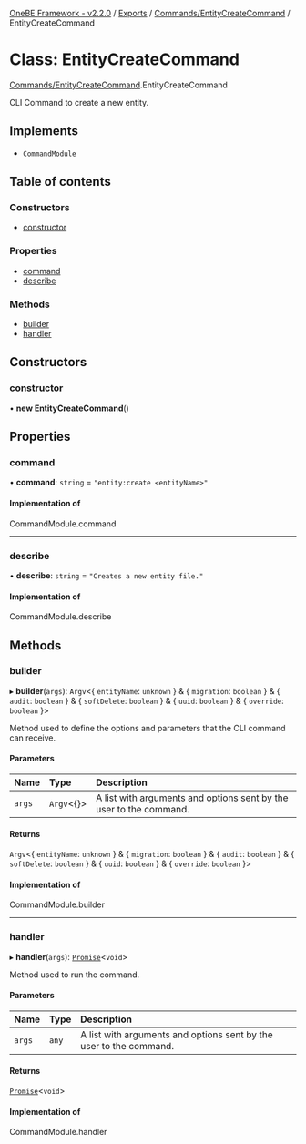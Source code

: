 [OneBE Framework - v2.2.0](../README.md) / [Exports](../modules.md) / [Commands/EntityCreateCommand](../modules/Commands_EntityCreateCommand.md) / EntityCreateCommand

# Class: EntityCreateCommand

[Commands/EntityCreateCommand](../modules/Commands_EntityCreateCommand.md).EntityCreateCommand

CLI Command to create a new entity.

## Implements

- `CommandModule`

## Table of contents

### Constructors

- [constructor](Commands_EntityCreateCommand.EntityCreateCommand.md#constructor)

### Properties

- [command](Commands_EntityCreateCommand.EntityCreateCommand.md#command)
- [describe](Commands_EntityCreateCommand.EntityCreateCommand.md#describe)

### Methods

- [builder](Commands_EntityCreateCommand.EntityCreateCommand.md#builder)
- [handler](Commands_EntityCreateCommand.EntityCreateCommand.md#handler)

## Constructors

### constructor

• **new EntityCreateCommand**()

## Properties

### command

• **command**: `string` = `"entity:create <entityName>"`

#### Implementation of

CommandModule.command

___

### describe

• **describe**: `string` = `"Creates a new entity file."`

#### Implementation of

CommandModule.describe

## Methods

### builder

▸ **builder**(`args`): `Argv`<{ `entityName`: `unknown`  } & { `migration`: `boolean`  } & { `audit`: `boolean`  } & { `softDelete`: `boolean`  } & { `uuid`: `boolean`  } & { `override`: `boolean`  }\>

Method used to define the options and parameters that the CLI command
can receive.

#### Parameters

| Name | Type | Description |
| :------ | :------ | :------ |
| `args` | `Argv`<{}\> | A list with arguments and options sent by the user to the command. |

#### Returns

`Argv`<{ `entityName`: `unknown`  } & { `migration`: `boolean`  } & { `audit`: `boolean`  } & { `softDelete`: `boolean`  } & { `uuid`: `boolean`  } & { `override`: `boolean`  }\>

#### Implementation of

CommandModule.builder

___

### handler

▸ **handler**(`args`): [`Promise`]( https://developer.mozilla.org/en-US/docs/Web/JavaScript/Reference/Global_Objects/Promise )<`void`\>

Method used to run the command.

#### Parameters

| Name | Type | Description |
| :------ | :------ | :------ |
| `args` | `any` | A list with arguments and options sent by the user to the command. |

#### Returns

[`Promise`]( https://developer.mozilla.org/en-US/docs/Web/JavaScript/Reference/Global_Objects/Promise )<`void`\>

#### Implementation of

CommandModule.handler
